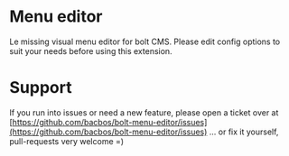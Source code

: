 Menu editor
===========

Le missing visual menu editor for bolt CMS.
Please edit config options to suit your needs before using this extension.

Support
=======
If you run into issues or need a new feature, please open a ticket over at [https://github.com/bacbos/bolt-menu-editor/issues](https://github.com/bacbos/bolt-menu-editor/issues)
... or fix it yourself, pull-requests very welcome =)